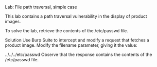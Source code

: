 Lab: File path traversal, simple case

This lab contains a path traversal vulnerability in the display of product images.

To solve the lab, retrieve the contents of the /etc/passwd file.

Solution
Use Burp Suite to intercept and modify a request that fetches a product image.
Modify the filename parameter, giving it the value:

../../../etc/passwd
Observe that the response contains the contents of the /etc/passwd file.
